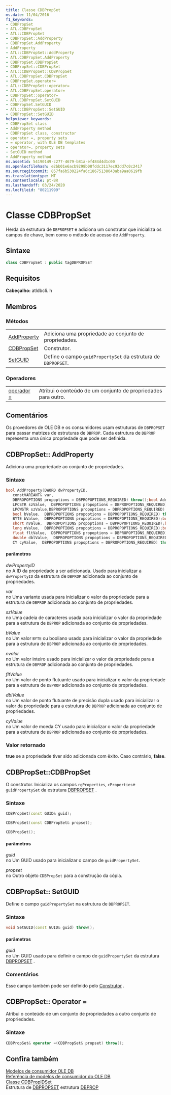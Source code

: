 ```yaml
---
title: Classe CDBPropSet
ms.date: 11/04/2016
f1_keywords:
- CDBPropSet
- ATL.CDBPropSet
- ATL::CDBPropSet
- CDBPropSet::AddProperty
- CDBPropSet.AddProperty
- AddProperty
- ATL::CDBPropSet::AddProperty
- ATL.CDBPropSet.AddProperty
- CDBPropSet.CDBPropSet
- CDBPropSet::CDBPropSet
- ATL::CDBPropSet::CDBPropSet
- ATL.CDBPropSet.CDBPropSet
- CDBPropSet.operator=
- ATL::CDBPropSet::operator=
- ATL.CDBPropSet.operator=
- CDBPropSet::operator=
- ATL.CDBPropSet.SetGUID
- CDBPropSet.SetGUID
- ATL::CDBPropSet::SetGUID
- CDBPropSet::SetGUID
helpviewer_keywords:
- CDBPropSet class
- AddProperty method
- CDBPropSet class, constructor
- operator =, property sets
- = operator, with OLE DB templates
- operator=, property sets
- SetGUID method
- AddProperty method
ms.assetid: 54190149-c277-4679-b81a-ef484d4d1c00
ms.openlocfilehash: e2bb01e6acb9298b08fddc3117ec93dd7c0c2417
ms.sourcegitcommit: 857fa6b530224fa6c18675138043aba9aa0619fb
ms.translationtype: MT
ms.contentlocale: pt-BR
ms.lasthandoff: 03/24/2020
ms.locfileid: "80211999"
---
```

# <a name="cdbpropset-class"></a>Classe CDBPropSet

Herda da estrutura de `DBPROPSET` e adiciona um construtor que inicializa os campos de chave, bem como o método de acesso de `AddProperty`.

## <a name="syntax"></a>Sintaxe

```cpp
class CDBPropSet : public tagDBPROPSET
```

## <a name="requirements"></a>Requisitos

**Cabeçalho:** atldbcli. h

## <a name="members"></a>Membros

### <a name="methods"></a>Métodos

|||
|-|-|
|[AddProperty](#addproperty)|Adiciona uma propriedade ao conjunto de propriedades.|
|[CDBPropSet](#cdbpropset)|Construtor.|
|[SetGUID](#setguid)|Define o campo `guidPropertySet` da estrutura de `DBPROPSET`.|

### <a name="operators"></a>Operadores

|||
|-|-|
|[operador =](#op_equal)|Atribui o conteúdo de um conjunto de propriedades para outro.|

## <a name="remarks"></a>Comentários

Os provedores de OLE DB e os consumidores usam estruturas de `DBPROPSET` para passar matrizes de estruturas de `DBPROP`. Cada estrutura de `DBPROP` representa uma única propriedade que pode ser definida.

## <a name="cdbpropsetaddproperty"></a><a name="addproperty"></a>CDBPropSet:: AddProperty

Adiciona uma propriedade ao conjunto de propriedades.

### <a name="syntax"></a>Sintaxe

```cpp
bool AddProperty(DWORD dwPropertyID,
   constVARIANT& var,
   DBPROPOPTIONS propoptions = DBPROPOPTIONS_REQUIRED) throw();bool AddProperty(DWORD dwPropertyID,
   LPCSTR szValue,  DBPROPOPTIONS propoptions = DBPROPOPTIONS_REQUIRED) throw();bool AddProperty(DWORD dwPropertyID,
   LPCWSTR szValue,DBPROPOPTIONS propoptions = DBPROPOPTIONS_REQUIRED) throw();bool AddProperty(DWORD dwPropertyID,
   bool bValue,  DBPROPOPTIONS propoptions = DBPROPOPTIONS_REQUIRED) throw();bool AddProperty(DWORD dwPropertyID,
   BYTE bValue,  DBPROPOPTIONS propoptions = DBPROPOPTIONS_REQUIRED);bool AddProperty(DWORD dwPropertyID,
   short nValue,  DBPROPOPTIONS propoptions = DBPROPOPTIONS_REQUIRED);bool AddProperty(DWORD dwPropertyID,
   long nValue,  DBPROPOPTIONS propoptions = DBPROPOPTIONS_REQUIRED);bool AddProperty(DWORD dwPropertyID,
   float fltValue,  DBPROPOPTIONS propoptions = DBPROPOPTIONS_REQUIRED);bool AddProperty(DWORD dwPropertyID,
   double dblValue,  DBPROPOPTIONS propoptions = DBPROPOPTIONS_REQUIRED) throw();bool AddProperty(DWORD dwPropertyID,
   CY cyValue,  DBPROPOPTIONS propoptions = DBPROPOPTIONS_REQUIRED) throw();
```

#### <a name="parameters"></a>parâmetros

*dwPropertyID*<br/>
no A ID da propriedade a ser adicionada. Usado para inicializar a `dwPropertyID` da estrutura de `DBPROP` adicionada ao conjunto de propriedades.

*var*<br/>
no Uma variante usada para inicializar o valor da propriedade para a estrutura de `DBPROP` adicionada ao conjunto de propriedades.

*szValue*<br/>
no Uma cadeia de caracteres usada para inicializar o valor da propriedade para a estrutura de `DBPROP` adicionada ao conjunto de propriedades.

*bValue*<br/>
no Um valor `BYTE` ou booliano usado para inicializar o valor da propriedade para a estrutura de `DBPROP` adicionada ao conjunto de propriedades.

*nvalor*<br/>
no Um valor inteiro usado para inicializar o valor da propriedade para a estrutura de `DBPROP` adicionada ao conjunto de propriedades.

*fltValue*<br/>
no Um valor de ponto flutuante usado para inicializar o valor da propriedade para a estrutura de `DBPROP` adicionada ao conjunto de propriedades.

*dblValue*<br/>
no Um valor de ponto flutuante de precisão dupla usado para inicializar o valor da propriedade para a estrutura de `DBPROP` adicionada ao conjunto de propriedades.

*cyValue*<br/>
no Um valor de moeda CY usado para inicializar o valor da propriedade para a estrutura de `DBPROP` adicionada ao conjunto de propriedades.

### <a name="return-value"></a>Valor retornado

**true** se a propriedade tiver sido adicionada com êxito. Caso contrário, **false**.

## <a name="cdbpropsetcdbpropset"></a><a name="cdbpropset"></a>CDBPropSet::CDBPropSet

O construtor. Inicializa os campos `rgProperties`, `cProperties`e `guidPropertySet` da estrutura [DBPROPSET](/previous-versions/windows/desktop/ms714367(v=vs.85)) .

### <a name="syntax"></a>Sintaxe

```cpp
CDBPropSet(const GUID& guid);

CDBPropSet(const CDBPropSet& propset);

CDBPropSet();
```

#### <a name="parameters"></a>parâmetros

*guid*<br/>
no Um GUID usado para inicializar o campo de `guidPropertySet`.

*propset*<br/>
no Outro objeto `CDBPropSet` para a construção da cópia.

## <a name="cdbpropsetsetguid"></a><a name="setguid"></a>CDBPropSet:: SetGUID

Define o campo `guidPropertySet` na estrutura de `DBPROPSET`.

### <a name="syntax"></a>Sintaxe

```cpp
void SetGUID(const GUID& guid) throw();
```

#### <a name="parameters"></a>parâmetros

*guid*<br/>
no Um GUID usado para definir o campo de `guidPropertySet` da estrutura [DBPROPSET](/previous-versions/windows/desktop/ms714367(v=vs.85)) .

### <a name="remarks"></a>Comentários

Esse campo também pode ser definido pelo [Construtor](../../data/oledb/cdbpropset-cdbpropset.md) .

## <a name="cdbpropsetoperator-"></a><a name="op_equal"></a>CDBPropSet:: Operator =

Atribui o conteúdo de um conjunto de propriedades a outro conjunto de propriedades.

### <a name="syntax"></a>Sintaxe

```cpp
CDBPropSet& operator =(CDBPropSet& propset) throw();
```

## <a name="see-also"></a>Confira também

[Modelos de consumidor OLE DB](../../data/oledb/ole-db-consumer-templates-cpp.md)<br/>
[Referência de modelos de consumidor do OLE DB](../../data/oledb/ole-db-consumer-templates-reference.md)<br/>
[Classe CDBPropIDSet](../../data/oledb/cdbpropidset-class.md)<br/>
Estrutura de [DBPROPSET](/previous-versions/windows/desktop/ms714367(v=vs.85))
estrutura [DBPROP](/previous-versions/windows/desktop/ms717970(v=vs.85))
